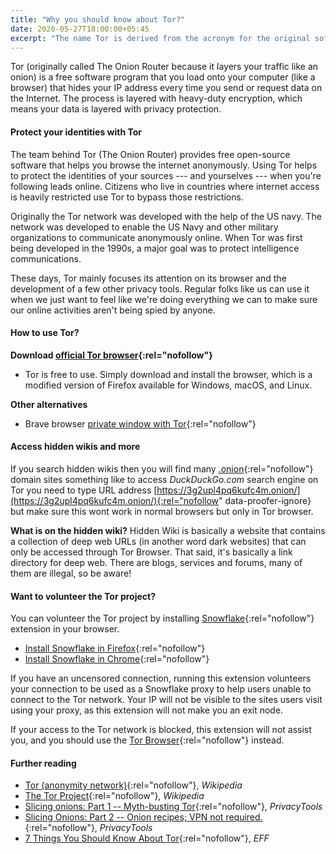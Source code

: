 ```yaml
---
title: "Why you should know about Tor?"
date: 2020-05-27T18:00:00+05:45
excerpt: "The name Tor is derived from the acronym for the original software project name 'The Onion Router'."
---
```


Tor (originally called The Onion Router because it layers your traffic like an onion) is a free software program that you load onto your computer (like a browser) that hides your IP address every time you send or request data on the Internet. The process is layered with heavy-duty encryption, which means your data is layered with privacy protection.

#### Protect your identities with Tor

The team behind Tor (The Onion Router) provides free open-source software that helps you browse the internet anonymously. Using Tor helps to protect the identities of your sources --- and yourselves --- when you're following leads online. Citizens who live in countries where internet access is heavily restricted use Tor to bypass those restrictions.

Originally the Tor network was developed with the help of the US navy. The network was developed to enable the US Navy and other military organizations to communicate anonymously online. When Tor was first being developed in the 1990s, a major goal was to protect intelligence communications.

These days, Tor mainly focuses its attention on its browser and the development of a few other privacy tools. Regular folks like us can use it when we just want to feel like we're doing everything we can to make sure our online activities aren't being spied by anyone.

#### How to use Tor?

**Download [official Tor browser](https://www.torproject.org/download/){:rel="nofollow"}**

- Tor is free to use. Simply download and install the browser, which is a modified version of Firefox available for Windows, macOS, and Linux.

**Other alternatives**

- Brave browser [private window with Tor](https://support.brave.com/hc/en-us/articles/360018121491-What-is-a-Private-Window-with-Tor-){:rel="nofollow"}

#### Access hidden wikis and more

If you search hidden wikis then you will find many [.onion](https://en.wikipedia.org/wiki/.onion){:rel="nofollow"} domain sites something like to access _DuckDuckGo.com_ search engine on Tor you need to type URL address [https://3g2upl4pq6kufc4m.onion/](https://3g2upl4pq6kufc4m.onion/){:rel="nofollow" data-proofer-ignore} but make sure this wont work in normal browsers but only in Tor browser.

**What is on the hidden wiki?**
Hidden Wiki is basically a website that contains a collection of deep web URLs (in another word dark websites) that can only be accessed through Tor Browser. That said, it's basically a link directory for deep web. There are blogs, services and forums, many of them are illegal, so be aware!

#### Want to volunteer the Tor project?

You can volunteer the Tor project by installing [Snowflake](https://snowflake.torproject.org/){:rel="nofollow"} extension in your browser.

- [Install Snowflake in Firefox](https://addons.mozilla.org/en-US/firefox/addon/torproject-snowflake/){:rel="nofollow"}
- [Install Snowflake in Chrome](https://chrome.google.com/webstore/detail/snowflake/mafpmfcccpbjnhfhjnllmmalhifmlcie){:rel="nofollow"}

If you have an uncensored connection, running this extension volunteers your connection to be used as a Snowflake proxy to help users unable to connect to the Tor network. Your IP will not be visible to the sites users visit using your proxy, as this extension will not make you an exit node.

If your access to the Tor network is blocked, this extension will not assist you, and you should use the [Tor Browser](https://www.torproject.org/){:rel="nofollow"} instead.

#### Further reading

- [Tor (anonymity network)](<https://en.wikipedia.org/wiki/Tor_(anonymity_network)>){:rel="nofollow"}, _Wikipedia_
- [The Tor Project](https://en.wikipedia.org/wiki/The_Tor_Project){:rel="nofollow"}, _Wikipedia_
- [Slicing onions: Part 1 -- Myth-busting Tor](https://write.privacytools.io/my-thoughts-on-security/slicing-onions-part-1-myth-busting-tor){:rel="nofollow"}, _PrivacyTools_
- [Slicing Onions: Part 2 -- Onion recipes; VPN not required.](https://write.privacytools.io/my-thoughts-on-security/slicing-onions-part-2-onion-recipes-vpn-not-required){:rel="nofollow"}, _PrivacyTools_
- [7 Things You Should Know About Tor](https://write.privacytools.io/my-thoughts-on-security/slicing-onions-part-1-myth-busting-tor){:rel="nofollow"}, _EFF_
